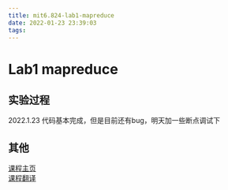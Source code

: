 ```yaml
---
title: mit6.824-lab1-mapreduce
date: 2022-01-23 23:39:03
tags:
---
```


# Lab1 mapreduce

## 实验过程
2022.1.23  代码基本完成，但是目前还有bug，明天加一些断点调试下 

## 其他
[课程主页](http://nil.csail.mit.edu/6.824/2020/)  
[课程翻译](https://mit-public-courses-cn-translatio.gitbook.io/mit6-824/)  
